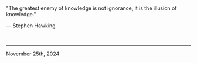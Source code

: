 
<br>

"The greatest enemy of knowledge is not ignorance, it is the illusion of knowledge."

― Stephen Hawking
 
</br>

---
November 25th, 2024
